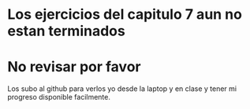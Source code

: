# Los ejercicios del capitulo 7 aun no estan terminados

# No revisar por favor

Los subo al github para verlos yo desde la laptop y en clase y tener mi progreso disponible facilmente.
